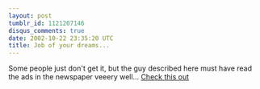 ```yaml
---
layout: post
tumblr_id: 1121207146
disqus_comments: true
date: 2002-10-22 23:35:20 UTC
title: Job of your dreams...
---
```


Some people just don't get it, but the guy described here must have read the ads in the newspaper veeery well... <a href="http://www.scoopy.net/j-lo.htm" target="_blank">Check this out</a>
